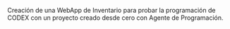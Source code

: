 Creación de una WebApp de Inventario para probar la programación de CODEX con un proyecto creado desde cero con Agente de Programación.
